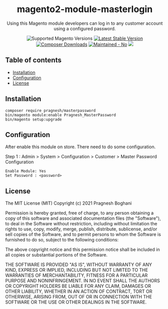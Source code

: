 <h1 align="center">magento2-module-masterlogin</h1> 

<div align="center">
  <p>Using this Magento module developers can log in to any customer account using a configured password.</p>
  <img src="https://img.shields.io/badge/magento-^2.3-brightgreen.svg?logo=magento&longCache=true&style=flat-square" alt="Supported Magento Versions" />
  <a href="https://packagist.org/packages/pragnesh/masterpassword" target="_blank"><img src="https://img.shields.io/packagist/v/pragnesh/masterpassword.svg?style=flat-square" alt="Latest Stable Version" /></a>
  <a href="https://packagist.org/packages/markshust/magento2-module-extrabodyclasses" target="_blank"><img src="https://poser.pugx.org/pragnesh/masterpassword/downloads" alt="Composer Downloads" /></a>
  <a href="https://GitHub.com/Naereen/StrapDown.js/graphs/commit-activity" target="_blank"><img src="https://img.shields.io/badge/maintained%3F-no-brightgreen.svg?style=flat-square" alt="Maintained - No" /></a>
  <a href="https://opensource.org/licenses/MIT" target="_blank"><img src="https://img.shields.io/badge/license-MIT-blue.svg" /></a>
</div>


## Table of contents

- [Installation](#installation)
- [Configuration](#configuration)
- [License](#license)


## Installation

```
composer require pragnesh/masterpassword
bin/magento module:enable Pragnesh_MasterPassword
bin/magento setup:upgrade
```

## Configuration

After enable this module on store. There need to do some configuration. 

Step 1 : 
	Admin > System > Configuration > Customer > Master Password Configuration

	Enable Module: Yes
	Set Password : <password>


## License

The MIT License (MIT)
Copyright (c) 2021 Pragnesh Boghani

Permission is hereby granted, free of charge, to any person obtaining a copy of this software and associated documentation files (the "Software"), to deal in the Software without restriction, including without limitation the rights to use, copy, modify, merge, publish, distribute, sublicense, and/or sell copies of the Software, and to permit persons to whom the Software is furnished to do so, subject to the following conditions:

The above copyright notice and this permission notice shall be included in all copies or substantial portions of the Software.

THE SOFTWARE IS PROVIDED "AS IS", WITHOUT WARRANTY OF ANY KIND, EXPRESS OR IMPLIED, INCLUDING BUT NOT LIMITED TO THE WARRANTIES OF MERCHANTABILITY, FITNESS FOR A PARTICULAR PURPOSE AND NONINFRINGEMENT. IN NO EVENT SHALL THE AUTHORS OR COPYRIGHT HOLDERS BE LIABLE FOR ANY CLAIM, DAMAGES OR OTHER LIABILITY, WHETHER IN AN ACTION OF CONTRACT, TORT OR OTHERWISE, ARISING FROM, OUT OF OR IN CONNECTION WITH THE SOFTWARE OR THE USE OR OTHER DEALINGS IN THE SOFTWARE.